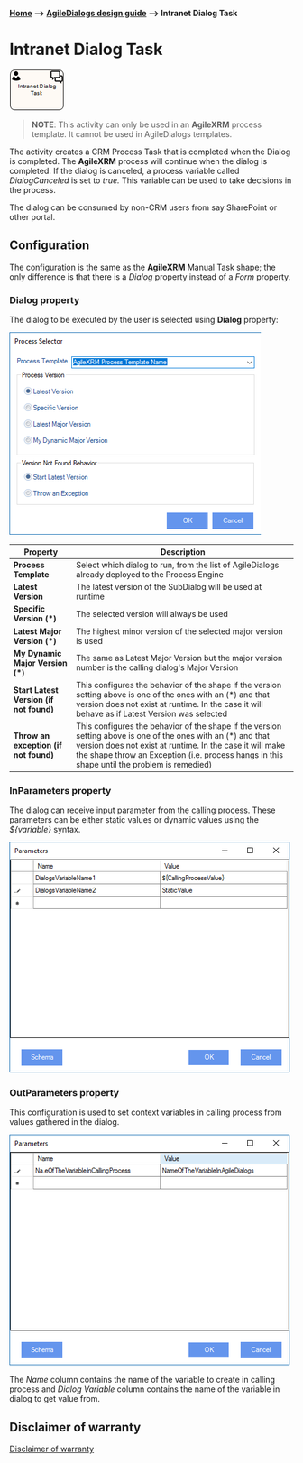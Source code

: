 __[Home](/) --> [AgileDialogs design guide](/guides/AgileDialogs-DesignGuide.md) --> Intranet Dialog Task__

# Intranet Dialog Task


![](../media/AgileDialogsDesignGuide/IntranetDialogTask_01.png)

> **NOTE**: This activity can only be used in an **AgileXRM** process template. It
cannot be used in AgileDialogs templates.

The activity creates a CRM Process Task that is completed when the Dialog is
completed. The **AgileXRM** process will continue when the dialog is completed. If
the dialog is canceled, a process variable called *DialogCanceled* is set to
*true.* This variable can be used to take decisions in the process.

The dialog can be consumed by non-CRM users from say SharePoint or other portal.

## Configuration

The configuration is the same as the **AgileXRM** Manual Task shape; the only
difference is that there is a *Dialog* property instead of a *Form* property.

### Dialog property

The dialog to be executed by the user is selected using **Dialog** property:

![](../media/AgileDialogsDesignGuide/IntranetDialogTask_02.png)

| **Property** | Description |
|-----------------------------------------|---------------------------------------------------------------------------------------------------------------------------------------------------------------------------------------------------------------------------------------------------------------------------|
| **Process Template**                    | Select which dialog to run, from the list of AgileDialogs already deployed to the Process Engine                                                                                                                                                                          |
| **Latest Version**                      | The latest version of the SubDialog will be used at runtime                                                                                                                                                                                                               |
| **Specific Version (\*)**               | The selected version will always be used                                                                                                                                                                                                                                  |
| **Latest Major Version (\*)**           | The highest minor version of the selected major version is used                                                                                                                                                                                                           |
| **My Dynamic Major Version (\*)**       | The same as Latest Major Version but the major version number is the calling dialog's Major Version                                                                                                                                                                       |
| **Start Latest Version (if not found)** | This configures the behavior of the shape if the version setting above is one of the ones with an (\*) and that version does not exist at runtime. In the case it will behave as if Latest Version was selected                                                           |
| **Throw an exception (if not found)**   | This configures the behavior of the shape if the version setting above is one of the ones with an (\*) and that version does not exist at runtime. In the case it will make the shape throw an Exception (i.e. process hangs in this shape until the problem is remedied) |

### InParameters property

The dialog can receive input parameter from the calling process. These
parameters can be either static values or dynamic values using the
*\${variable}* syntax.

![](../media/AgileDialogsDesignGuide/IntranetDialogTask_03.png)

### OutParameters property

This configuration is used to set context variables in calling process from
values gathered in the dialog.

![](../media/AgileDialogsDesignGuide/IntranetDialogTask_04.png)

The *Name* column contains the name of the variable to create in calling process
and *Dialog Variable* column contains the name of the variable in dialog to get
value from.

## Disclaimer of warranty

[Disclaimer of warranty](DisclaimerOfWarranty.md)

